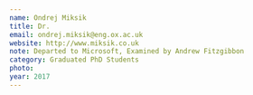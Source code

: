 ```yaml
---
name: Ondrej Miksik
title: Dr.
email: ondrej.miksik@eng.ox.ac.uk
website: http://www.miksik.co.uk
note: Departed to Microsoft, Examined by Andrew Fitzgibbon
category: Graduated PhD Students
photo: 
year: 2017
---
```

